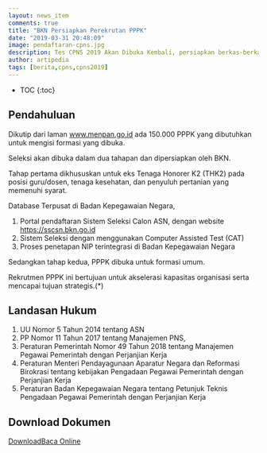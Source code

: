 ```yaml
---
layout: news_item
comments: true
title: "BKN Persiapkan Perekrutan PPPK"
date: "2019-03-31 20:48:09"
image: pendaftaran-cpns.jpg
description: Tes CPNS 2019 Akan Dibuka Kembali, persiapkan berkas-berkas yang menjadi prasyarat untuk mengikuti CPNS 2019.
author: artipedia
tags: [berita,cpns,cpns2019]
---
```

* TOC
{:toc}

## Pendahuluan
Dikutip dari laman www.menpan.go.id ada 150.000 PPPK yang dibutuhkan untuk mengisi formasi yang dibuka.

Seleksi akan dibuka dalam dua tahapan dan dipersiapkan oleh BKN.

Tahap pertama dikhususkan untuk eks Tenaga Honorer K2 (THK2) pada posisi guru/dosen, tenaga kesehatan, dan penyuluh pertanian yang memenuhi syarat. 

Database Terpusat di Badan Kepegawaian Negara,
1. Portal pendaftaran Sistem Seleksi Calon ASN, dengan website https://sscsn.bkn.go.id
2. Sistem Seleksi dengan menggunakan Computer Assisted Test (CAT)
3. Proses penetapan NIP terintegrasi di Badan Kepegawaian Negara

Sedangkan tahap kedua, PPPK dibuka untuk formasi umum.

Rekrutmen PPPK ini bertujuan untuk akselerasi kapasitas organisasi serta mencapai tujuan strategis.(*)

## Landasan Hukum
1. UU Nomor 5 Tahun 2014 tentang ASN
2. PP Nomor 11 Tahun 2017 tentang Manajemen PNS,
3. Peraturan Pemerintah Nomor 49 Tahun 2018 tentang Manajemen Pegawai Pemerintah dengan Perjanjian Kerja
4. Peraturan Menteri Pendayagunaan Aparatur Negara dan Reformasi Birokrasi tentang kebijakan Pengadaan Pegawai Pemerintah dengan Perjanjian Kerja
5. Peraturan Badan Kepegawaian Negara tentang Petunjuk Teknis Pengadaan Pegawai Pemerintah dengan Perjanjian Kerja

## Download Dokumen 
<p class="center"><a class="button download" href="https://docs.google.com/uc?export=download&id=0B3p31o3sU30FWXpCdmtrWWVyR1k4ZG56M3JFbjl6R1EwSmRJ" rel="nofollow" target="_blank" title="Download">Download</a><a class="button demo open-dialog" href="https://drive.google.com/file/d/0B3p31o3sU30FWXpCdmtrWWVyR1k4ZG56M3JFbjl6R1EwSmRJ/preview" Title="Baca Online" rel="nofollow">Baca Online</a></p>




